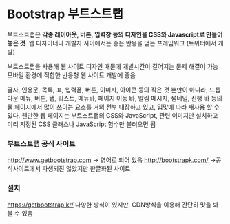 # Bootstrap 부트스트랩

부트스트랩은 **각종 레이아웃, 버튼, 입력창 등의 디자인을 CSS와 Javascript로 만들어 놓은 것**. 웹 디자이너나 개발자 사이에서는 좋은 반응을 얻는 프레임워크 (트위터에서 개발)

부트스트랩을 사용해 웹 사이트 디자인 때문에 개발시간이 길어지는 문제 해결이 가능
모바일 환경에 적합한 반응형 웹 사이트 개발에 좋음

글자, 인용문, 목록, 표, 입력폼, 버튼, 이미지, 아이콘 등의 작은 것 뿐만이 아니라, 드롭다운 메뉴, 버튼, 탭, 리스트, 메뉴바, 페이지 이동 바, 알림 메시지, 썸네일, 진행 바 등의 웹 페이지에서 많이 쓰이는 요소를 거의 전부 내장하고 있고, 입맛에 따라 재사용 할 수 있다. 웬만한 웹 페이지는 부트스트랩의 CSS와 JavaScript, 관련 이미지만 설치하고 미리 지정된 CSS 클래스나 JavaScript 함수만 불러오면 됨



### 부트스트랩 공식 사이트

http://www.getbootstrap.com -> 영어로 되어 있음
http://bootstrapk.com/ ->공식사이트에서 파생되진 않았지만 한글화된 사이트

### 설치

https://getbootstrap.kr/
다양한 방식이 있지만, CDN방식을 이용해 간단히 맛을 봐 볼 수 있음
